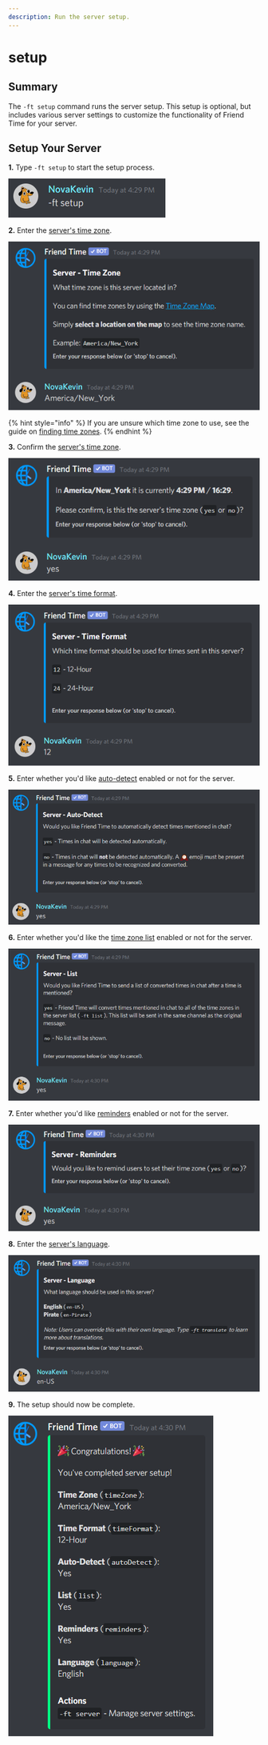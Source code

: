 ```yaml
---
description: Run the server setup.
---
```


# setup

## Summary

The `-ft setup` command runs the server setup. This setup is optional, but includes various server settings to customize the functionality of Friend Time for your server.

## Setup Your Server

**1.** Type `-ft setup` to start the setup process.

![](../../.gitbook/assets/image%20%2816%29%20%282%29%20%281%29.png)

**2.** Enter the [server's time zone]().

![](../../.gitbook/assets/image%20%283%29.png)

{% hint style="info" %}
If you are unsure which time zone to use, see the guide on [finding time zones](../../finding-time-zones.md).
{% endhint %}

**3.** Confirm the [server's time zone]().

![](../../.gitbook/assets/image%20%2830%29.png)

**4.** Enter the [server's time format]().

![](../../.gitbook/assets/image%20%2834%29.png)

**5.** Enter whether you'd like [auto-detect](../../settings/server-settings/auto-detect.md) enabled or not for the server.

![](../../.gitbook/assets/image%20%2811%29.png)

**6.** Enter whether you'd like the [time zone list](../../settings/server-settings/list.md) enabled or not for the server.

![](../../.gitbook/assets/image%20%2837%29.png)

**7.** Enter whether you'd like [reminders]() enabled or not for the server.

![](../../.gitbook/assets/image%20%2833%29.png)

**8.** Enter the [server's language]().

![](../../.gitbook/assets/image%20%2818%29.png)

**9.** The setup should now be complete.

![](../../.gitbook/assets/image%20%2831%29.png)









